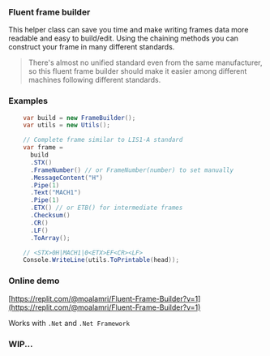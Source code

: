 ### Fluent frame builder
This helper class can save you time and make writing frames data more readable and easy to build/edit.
Using the chaining methods you can construct your frame in many different standards.
> There's almost no unified standard even from the same manufacturer, so this fluent frame builder should make it easier among different machines following different standards.

### Examples
```cs
    var build = new FrameBuilder();
    var utils = new Utils();

    // Complete frame similar to LIS1-A standard
    var frame = 
      build
      .STX()
      .FrameNumber() // or FrameNumber(number) to set manually
      .MessageContent("H")
      .Pipe(1)
      .Text("MACH1")
      .Pipe(1)
      .ETX() // or ETB() for intermediate frames
      .Checksum()
      .CR()
      .LF()
      .ToArray();

    // <STX>0H|MACH1|0<ETX>EF<CR><LF>
    Console.WriteLine(utils.ToPrintable(head));
```

### Online demo

[https://replit.com/@moalamri/Fluent-Frame-Builder?v=1](https://replit.com/@moalamri/Fluent-Frame-Builder?v=1)

Works with `.Net` and `.Net Framework`
### WIP...